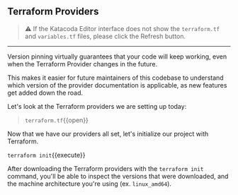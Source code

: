 ## Terraform Providers

> ⚠️ If the Katacoda Editor interface does not show the `terraform.tf` and `variables.tf` files, please click the <i class="fa fa-sync"></i> Refresh button.

---

Version pinning virtually guarantees that your code will keep working, even when the Terraform Provider changes in the future.

This makes it easier for future maintainers of this codebase to understand which version of the provider documentation is applicable, as new features get added down the road.

Let's look at the Terraform providers we are setting up today:

> `terraform.tf`{{open}}

Now that we have our providers all set, let's initialize our project with Terraform.

`terraform init`{{execute}}

After downloading the Terraform providers with the `terraform init` command, you'll be able to
inspect the versions that were downloaded, and the machine architecture you're using (ex. `linux_amd64`).
